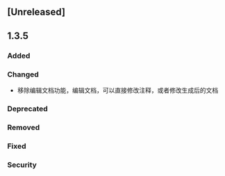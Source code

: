 ## [Unreleased]

## 1.3.5

### Added

### Changed

- 移除编辑文档功能，编辑文档，可以直接修改注释，或者修改生成后的文档

### Deprecated

### Removed

### Fixed

### Security